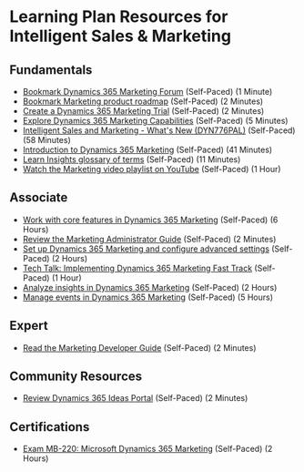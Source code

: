 # Learning Plan Resources for Intelligent Sales & Marketing

## Fundamentals

* [Bookmark Dynamics 365 Marketing Forum](https://community.dynamics.com/365/marketing/f/dynamics-365-for-marketing-forum) (Self-Paced) (1 Minute)
* [Bookmark Marketing product roadmap](https://docs.microsoft.com/en-us/dynamics365-release-plan/2020wave1/dynamics365-marketing/) (Self-Paced) (2 Minutes)
* [Create a Dynamics 365 Marketing Trial](https://dynamics.microsoft.com/en-us/get-started/?appname=marketing) (Self-Paced) (2 Minutes)
* [Explore Dynamics 365 Marketing Capabilities](https://dynamics.microsoft.com/en-us/marketing/overview/) (Self-Paced) (5 Minutes)
* [Intelligent Sales and Marketing - What's New (DYN776PAL)](https://learning.eventbuilder.com/event/14962/occurrence/13613/recording?rauth=49.577540.5eaddc31b19cde2618a2b43e63d5c55906cf017512d3b59f794dad3b1212d270) (Self-Paced) (58 Minutes)
* [Introduction to Dynamics 365 Marketing](https://docs.microsoft.com/en-us/learn/wwl/introduction-dynamics-365-marketing/) (Self-Paced) (41 Minutes)
* [Learn Insights glossary of terms](https://docs.microsoft.com/en-us/dynamics365/marketing/insights-glossary) (Self-Paced) (11 Minutes)
* [Watch the Marketing video playlist on YouTube](https://www.youtube.com/playlist?list=PLcakwueIHoT_cV1n1es1YJt_T2A5u-XpR) (Self-Paced) (1 Hour)

## Associate

* [Work with core features in Dynamics 365 Marketing](https://docs.microsoft.com/en-us/learn/paths/work-core-features-marketing/) (Self-Paced) (6 Hours)
* [Review the Marketing Administrator Guide](https://docs.microsoft.com/en-us/dynamics365/marketing/admin-guide) (Self-Paced) (2 Minutes)
* [Set up Dynamics 365 Marketing and configure advanced settings](https://docs.microsoft.com/en-us/learn/paths/get-started-with-marketing/) (Self-Paced) (2 Hours)
* [Tech Talk: Implementing Dynamics 365 Marketing Fast Track](https://community.dynamics.com/365/b/techtalks/posts/implementing-dynamics-365-marketing-january-15-2020) (Self-Paced) (1 Hour)
* [Analyze insights in Dynamics 365 Marketing](https://docs.microsoft.com/en-us/learn/paths/analyze-marketing-insights/) (Self-Paced) (2 Hours)
* [Manage events in Dynamics 365 Marketing](https://docs.microsoft.com/en-us/learn/paths/manage-events-dynamics-365-marketing/) (Self-Paced) (5 Hours)

## Expert

* [Read the Marketing Developer Guide](https://docs.microsoft.com/en-us/dynamics365/marketing/developer/marketing-developer-guide) (Self-Paced) (2 Minutes)

## Community Resources

* [Review Dynamics 365 Ideas Portal](https://experience.dynamics.com/ideas/categories/?forum=dfa5b83d-9e4c-e811-a956-000d3a1bef07&forumName=Dynamics%20365%20for%20Marketing) (Self-Paced) (2 Minutes)

## Certifications

* [Exam MB-220: Microsoft Dynamics 365 Marketing](https://docs.microsoft.com/en-us/learn/certifications/exams/mb-220) (Self-Paced) (2 Hours)

